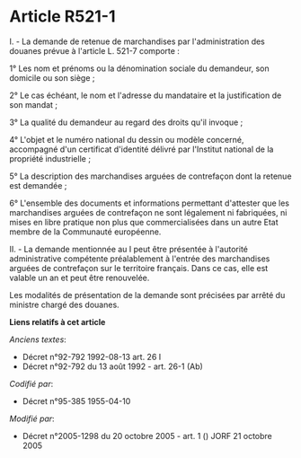# Article R521-1

I. - La demande de retenue de marchandises par l'administration des douanes prévue à l'article L. 521-7 comporte :

1° Les nom et prénoms ou la dénomination sociale du demandeur, son domicile ou son siège ;

2° Le cas échéant, le nom et l'adresse du mandataire et la justification de son mandat ;

3° La qualité du demandeur au regard des droits qu'il invoque ;

4° L'objet et le numéro national du dessin ou modèle concerné, accompagné d'un certificat d'identité délivré par l'Institut
national de la propriété industrielle ;

5° La description des marchandises arguées de contrefaçon dont la retenue est demandée ;

6° L'ensemble des documents et informations permettant d'attester que les marchandises arguées de contrefaçon ne sont
légalement ni fabriquées, ni mises en libre pratique non plus que commercialisées dans un autre Etat membre de la Communauté
européenne.

II. - La demande mentionnée au I peut être présentée à l'autorité administrative compétente préalablement à l'entrée des
marchandises arguées de contrefaçon sur le territoire français. Dans ce cas, elle est valable un an et peut être renouvelée.

Les modalités de présentation de la demande sont précisées par arrêté du ministre chargé des douanes.

**Liens relatifs à cet article**

_Anciens textes_:

  - Décret n°92-792 1992-08-13 art. 26 I
  - Décret n°92-792 du 13 août 1992 - art. 26-1 (Ab)

_Codifié par_:

  - Décret n°95-385 1955-04-10

_Modifié par_:

  - Décret n°2005-1298 du 20 octobre 2005 - art. 1 () JORF 21 octobre 2005
